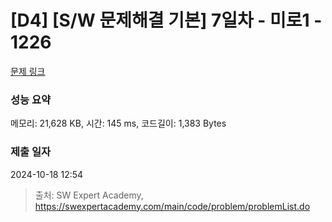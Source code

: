 # [D4] [S/W 문제해결 기본] 7일차 - 미로1 - 1226 

[문제 링크](https://swexpertacademy.com/main/code/problem/problemDetail.do?contestProbId=AV14vXUqAGMCFAYD) 

### 성능 요약

메모리: 21,628 KB, 시간: 145 ms, 코드길이: 1,383 Bytes

### 제출 일자

2024-10-18 12:54



> 출처: SW Expert Academy, https://swexpertacademy.com/main/code/problem/problemList.do